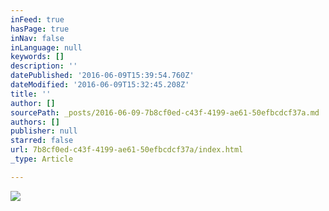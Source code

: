 ```yaml
---
inFeed: true
hasPage: true
inNav: false
inLanguage: null
keywords: []
description: ''
datePublished: '2016-06-09T15:39:54.760Z'
dateModified: '2016-06-09T15:32:45.208Z'
title: ''
author: []
sourcePath: _posts/2016-06-09-7b8cf0ed-c43f-4199-ae61-50efbcdcf37a.md
authors: []
publisher: null
starred: false
url: 7b8cf0ed-c43f-4199-ae61-50efbcdcf37a/index.html
_type: Article

---
```

![](https://the-grid-user-content.s3-us-west-2.amazonaws.com/df177450-04dc-4f08-b69d-55187a89c0bb.jpg)